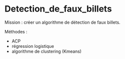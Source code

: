 # Detection_de_faux_billets
Mission : créer un algorithme de détection de faux billets.   

Méthodes :
- ACP
- régression logistique
- algorithme de clustering (Kmeans)

